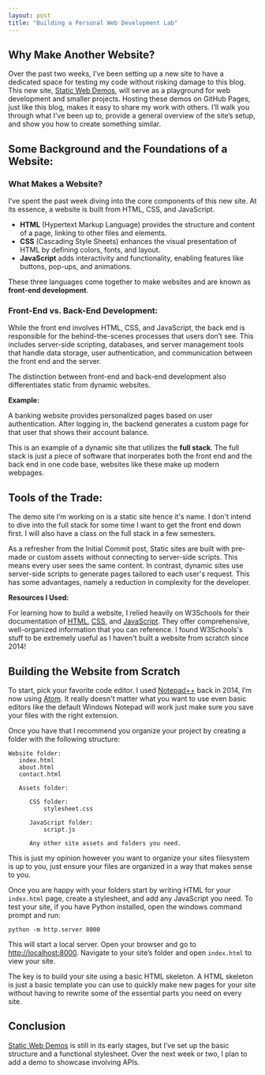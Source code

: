 ```yaml
---
layout: post
title: "Building a Personal Web Development Lab"
---
```


## Why Make Another Website?

Over the past two weeks, I’ve been setting up a new site to have a dedicated space for testing my code without risking damage to this blog. This new site, [Static Web Demos](https://mogi83.github.io/Static-Web-Demos/), will serve as a playground for web development and smaller projects. Hosting these demos on GitHub Pages, just like this blog, makes it easy to share my work with others. I’ll walk you through what I’ve been up to, provide a general overview of the site’s setup, and show you how to create something similar.

## Some Background and the Foundations of a Website:

### What Makes a Website?

I’ve spent the past week diving into the core components of this new site. At its essence, a website is built from HTML, CSS, and JavaScript.

- **HTML** (Hypertext Markup Language) provides the structure and content of a page, linking to other files and elements.
- **CSS** (Cascading Style Sheets) enhances the visual presentation of HTML by defining colors, fonts, and layout.
- **JavaScript** adds interactivity and functionality, enabling features like buttons, pop-ups, and animations.

These three languages come together to make websites and are known as **front-end development**.


### Front-End vs. Back-End Development:

While the front end involves HTML, CSS, and JavaScript, the back end is responsible for the behind-the-scenes processes that users don’t see. This includes server-side scripting, databases, and server management tools that handle data storage, user authentication, and communication between the front end and the server.

The distinction between front-end and back-end development also differentiates static from dynamic websites.

**Example:**  

A banking website provides personalized pages based on user authentication. After logging in, the backend generates a custom page for that user that shows their account balance.  

This is an example of a dynamic site that utilizes the **full stack**. The full stack is just a piece of software that inorperates both the front end and the back end in one code base, websites like these make up modern webpages.  


## Tools of the Trade:

The demo site I’m working on is a static site hence it's name. I don't intend to dive into the full stack for some time I want to get the front end down first. I will also have a class on the full stack in a few semesters.  

As a refresher from the Initial Commit post, Static sites are built with pre-made or custom assets without connecting to server-side scripts. This means every user sees the same content. In contrast, dynamic sites use server-side scripts to generate pages tailored to each user's request. This has some advantages, namely a reduction in complexity for the developer.


**Resources I Used:**

For learning how to build a website, I relied heavily on W3Schools for their documentation of [HTML](https://www.w3schools.com/html/default.asp), [CSS](https://www.w3schools.com/css/default.asp), and [JavaScript](https://www.w3schools.com/js/default.asp). They offer comprehensive, well-organized information that you can reference. I found W3Schools's stuff to be extremely useful as I haven't built a website from scratch since 2014!

## Building the Website from Scratch

To start, pick your favorite code editor. I used [Notepad++](https://notepad-plus-plus.org) back in 2014, I’m now using [Atom](https://atom.io). It really doesn't matter what you want to use even basic editors like the default Windows Notepad will work just make sure you save your files with the right extension.

Once you have that I recommend  you organize your project by creating a folder with the following structure:



```
Website folder:
   index.html
   about.html
   contact.html

   Assets folder:

      CSS folder:
          stylesheet.css

      JavaScript folder:
          script.js

      Any other site assets and folders you need.

```


This is just my opinion however you want to organize your sites filesystem is up to you, just ensure your files are organized in a way that makes sense to you.  

Once you are happy with your folders start by writing HTML for your `index.html` page, create a stylesheet, and add any JavaScript you need. To test your site, if you have Python installed, open the windows command prompt and run:

```
python -m http.server 8000
```


This will start a local server. Open your browser and go to [http://localhost:8000](http://localhost:8000). Navigate to your site’s folder and open `index.html` to view your site.

The key is to build your site using a basic HTML skeleton. A HTML skeleton is just a basic template you can use to quickly make new pages for your site without having to rewrite some of the essential parts you need on every site.

## Conclusion

[Static Web Demos](https://mogi83.github.io/Static-Web-Demos/) is still in its early stages, but I’ve set up the basic structure and a functional stylesheet. Over the next week or two, I plan to add a demo to showcase involving APIs.
